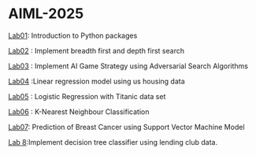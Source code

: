 # AIML-2025
[Lab01](https://github.com/ulvaan2106/AIML-2025/blob/main/Lab01_AIML.ipynb): Introduction to Python packages

[Lab02](https://github.com/ulvaan2106/AIML-2025/blob/main/Lab_2.ipynb) : Implement breadth first and depth first search

[Lab03](https://github.com/ulvaan2106/AIML-2025/blob/main/Lab_3.ipynb) : Implement AI Game Strategy using Adversarial Search Algorithms

[Lab04](https://github.com/ulvaan2106/AIML-2025/blob/main/Lab_4.ipynb) :Linear regression model using us housing data

[Lab05](https://github.com/ulvaan2106/AIML-2025/blob/main/LAb_5.ipynb) : Logistic Regression with Titanic data set

[Lab06](https://github.com/ulvaan2106/AIML-2025/blob/main/Lab_6.ipynb) : K-Nearest Neighbour Classification

[Lab07](https://github.com/ulvaan2106/AIML-2025/blob/main/lab_07.ipynb): Prediction of Breast Cancer using Support Vector Machine Model


[Lab 8](https://github.com/ulvaan2106/AIML-2025/blob/main/Lab_08.ipynb):Implement decision tree classifier using lending club data.


